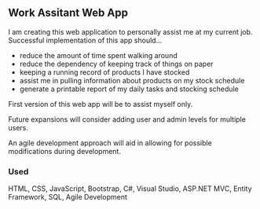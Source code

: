 ## Work Assitant Web App
I am creating this web application to personally assist me at my current job. 
Successful implementation of this app should...

- reduce the amount of time spent walking around
- reduce the dependency of keeping track of things on paper
- keeping a running record of products I have stocked
- assist me in pulling information about products on my stock schedule
- generate a printable report of my daily tasks and stocking schedule

First version of this web app will be to assist myself only. 

Future expansions will consider adding user and admin levels for multiple users. 

An agile development approach will aid in allowing for possible modifications during development. 

### Used
HTML, CSS, JavaScript, Bootstrap, C#, Visual Studio, ASP.NET MVC, Entity Framework, SQL, Agile Development

